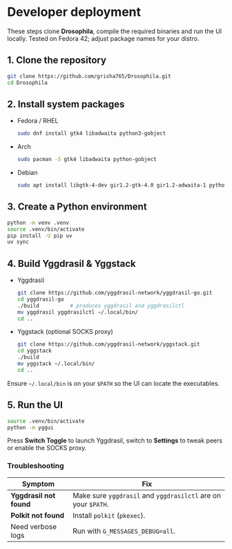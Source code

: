 # Developer deployment

These steps clone **Drosophila**, compile the required binaries and run the UI locally. Tested on Fedora 42; adjust package names for your distro.

## 1. Clone the repository

```bash
git clone https://github.com/grisha765/Drosophila.git
cd Drosophila
````

## 2. Install system packages

- Fedora / RHEL
    ```bash
    sudo dnf install gtk4 libadwaita python3-gobject
    ```

- Arch
    ```bash
    sudo pacman -S gtk4 libadwaita python-gobject
    ```

- Debian
    ```bash
    sudo apt install libgtk-4-dev gir1.2-gtk-4.0 gir1.2-adwaita-1 python3-gi
    ```

## 3. Create a Python environment

```bash
python -m venv .venv
source .venv/bin/activate
pip install -U pip uv
uv sync
```

## 4. Build Yggdrasil & Yggstack

- Yggdrasil
    ```bash
    git clone https://github.com/yggdrasil-network/yggdrasil-go.git
    cd yggdrasil-go
    ./build          # produces yggdrasil and yggdrasilctl
    mv yggdrasil yggdrasilctl ~/.local/bin/
    cd ..
    ```

- Yggstack (optional SOCKS proxy)
    ```bash
    git clone https://github.com/yggdrasil-network/yggstack.git
    cd yggstack
    ./build
    mv yggstack ~/.local/bin/
    cd ..
    ```

Ensure `~/.local/bin` is on your `$PATH` so the UI can locate the executables.

## 5. Run the UI

```bash
source .venv/bin/activate
python -m yggui
```

Press **Switch Toggle** to launch Yggdrasil, switch to **Settings** to tweak peers or enable the SOCKS proxy.

### Troubleshooting

| Symptom                   | Fix                                                           |
| ------------------------- | ------------------------------------------------------------- |
| **Yggdrasil not found**   | Make sure `yggdrasil` and `yggdrasilctl` are on your `$PATH`. |
| **Polkit not found**      | Install `polkit` (`pkexec`).                                  |
| Need verbose logs         | Run with `G_MESSAGES_DEBUG=all`.                              |

